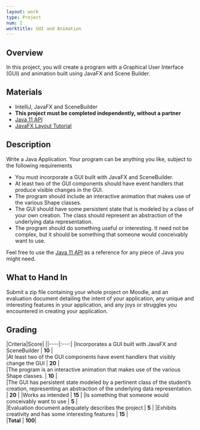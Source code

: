 ```yaml
---
layout: work
type: Project
num: 2
worktitle: GUI and Animation
---
```


## Overview

In this project, you will create a program with a Graphical User
Interface (GUI) and animation built using JavaFX and Scene Builder.

## Materials

-   IntelliJ, JavaFX and SceneBuilder
-   **This project must be completed independently, without a partner**
-   [Java 11 API](https://docs.oracle.com/en/java/javase/11/docs/api/index.html)
-   [JavaFX Layout Tutorial](https://www.vojtechruzicka.com/javafx-layouts-basic/)
<!-- -   [Sample Pig Game Project](../code/151-pig.zip) -->

## Description

Write a Java Application. Your program can be anything you like, subject
to the following requirements

-   You must incorporate a GUI built with JavaFX and SceneBuilder.
-   At least two of the GUI components should have event handlers that
    produce visible changes in the GUI.
-   The program should include an interactive animation that makes use of the
    various Shape classes.    
-   The GUI should have some persistent state that is modeled by a class
    of your own creation. The class should represent an abstraction of
    the underlying data representation.
-   The program should do something useful or interesting. It need not
    be complex, but it should be something that someone would
    conceivably want to use.

Feel free to use the [Java 11 API](https://docs.oracle.com/en/java/javase/11/docs/api/index.html) as a reference for any
piece of Java you might need.

## What to Hand In

Submit a zip file containing your whole project on Moodle, and an
evaluation document detailing the intent of your application, any unique
and interesting features in your application, and any joys or struggles
you encountered in creating your application.

## Grading

|Criteria|Score|
||----|:---:|
|Incorporates a GUI built with JavaFX and SceneBuilder       |      **10**  |    
|At least two of the GUI components have event handlers that visibly change the GUI |   **20** |     
|The program is an interactive animation that makes use of the various Shape classes.  |   **10**   |   
|The GUI has persistent state modeled by a pertinent class of the student’s creation, representing an abstraction of the underlying data representation.  | **20**      |
|Works as intended   |   **15**     |
|Is something that someone would conceivably want to use     |         **5**  |     
|Evaluation document adequately describes the project  |   **5**       |
|Exhibits creativity and has some interesting features        |    **15**   |   
|**Total**        |   **100**|
